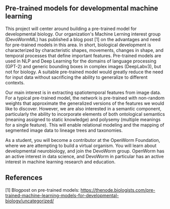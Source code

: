 ## Pre-trained models for developmental machine learning
This project will center around building a pre-trained model for developmental biology. Our organization's Machine Lerning interest group (DevoWormML) has published a blog post [1] on the advantages and need for pre-trained models in this area. In short, biological development is characterized by characteristic shapes, movements, changes in shape, and temporal processes that define important features. Pre-trained models are used in NLP and Deep Learning for the domains of language processing (GPT-2) and generic bounding boxes in complex images (DeepLabv3), but not for biology. A suitable pre-trained model would greatly reduce the need for input data without sacrificing the ability to generalize to different contexts. 

Our main interest is in extracting spatiotemporal features from image data. For a typical pre-trained model, the network is pre-trained with non-random weights that approximate the generalized versions of the features we would like to discover. However, we are also interested in a semantic component, particularly the ability to incorporate elements of both ontological semantics (meaning assigned to static knowledge) and polysemy (multiple meanings for a single feature). This will enable relational modeling and the mapping of segmented image data to lineage trees and taxonomies. 

As a student, you will become a contributor at the OpenWorm Foundation, where we are attempting to build a virtual organism. You will learn about developmental neurobiology, and join the DevoWorm group. OpenWorm has an active interest in data science, and DevoWorm in particular has an active interest in machine learning research and education. 

## References
[1] Blogpost on pre-trained models: https://thenode.biologists.com/pre-trained-machine-learning-models-for-developmental-biology/uncategorized/
